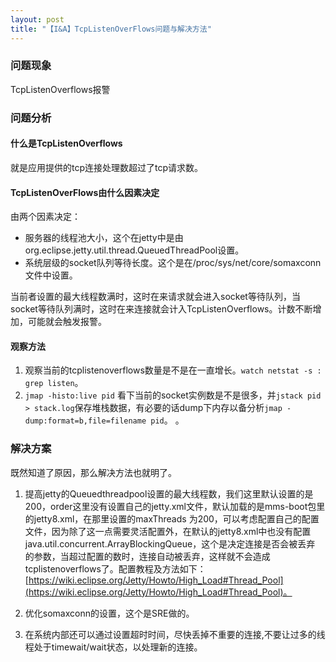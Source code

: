 ```yaml
---
layout: post
title: "【I&A】TcpListenOverFlows问题与解决方法"
---
```


### 问题现象

TcpListenOverflows报警

### 问题分析

#### 什么是TcpListenOverflows

就是应用提供的tcp连接处理数超过了tcp请求数。

#### TcpListenOverFlows由什么因素决定

由两个因素决定：

* 服务器的线程池大小，这个在jetty中是由org.eclipse.jetty.util.thread.QueuedThreadPool设置。    
* 系统层级的socket队列等待长度。这个是在/proc/sys/net/core/somaxconn文件中设置。    

当前者设置的最大线程数满时，这时在来请求就会进入socket等待队列，当socket等待队列满时，这时在来连接就会计入TcpListenOverflows。计数不断增加，可能就会触发报警。

#### 观察方法

1. 观察当前的tcplistenoverflows数量是不是在一直增长。`watch netstat -s : grep listen`。    
2. `jmap -histo:live pid` 看下当前的socket实例数是不是很多，并`jstack pid > stack.log`保存堆栈数据，有必要的话dump下内存以备分析`jmap -dump:format=b,file=filename pid`。
。    

### 解决方案

既然知道了原因，那么解决方法也就明了。

1. 提高jetty的Queuedthreadpool设置的最大线程数，我们这里默认设置的是200，order这里没有设置自己的jetty.xml文件，默认加载的是mms-boot包里的jetty8.xml，在那里设置的maxThreads
为200，可以考虑配置自己的配置文件，因为除了这一点需要灵活配置外，在默认的jetty8.xml中也没有配置java.util.concurrent.ArrayBlockingQueue，这个是决定连接是否会被丢弃
的参数，当超过配置的数时，连接自动被丢弃，这样就不会造成tcplistenoverflows了。配置教程及方法如下：[https://wiki.eclipse.org/Jetty/Howto/High_Load#Thread_Pool](https://wiki.eclipse.org/Jetty/Howto/High_Load#Thread_Pool)。    


2. 优化somaxconn的设置，这个是SRE做的。

3. 在系统内部还可以通过设置超时时间，尽快丢掉不重要的连接,不要让过多的线程处于timewait/wait状态，以处理新的连接。
